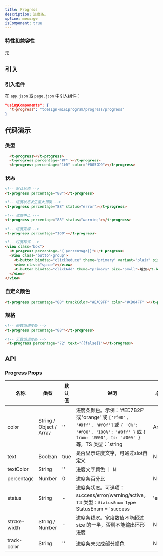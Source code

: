 ```yaml
---
title: Progress
description: 进度条。
spline: message
isComponent: true
---
```


### 特性和兼容性

无

## 引入

### 引入组件

在 `app.json` 或 `page.json` 中引入组件：

```json
"usingComponents": {
  "t-progress": "tdesign-miniprogram/progress/progress"
}
```

## 代码演示

### 类型
<!-- 基础进度条 -->
```html
  <t-progress></t-progress>
  <t-progress percentage="88" ></t-progress>
  <t-progress percentage="100" color="#0052D9"></t-progress>
```

### 状态
```html
<!-- 默认状态 -->
<t-progress percentage="88"></t-progress>

<!-- 进度状态发生重大错误 -->
<t-progress percentage="88" status="error"></t-progress>

<!-- 进度中止 -->
<t-progress percentage="88" status="warning"></t-progress>

<!-- 进度完成 -->
<t-progress percentage="100"></t-progress>

<!-- 过度样式 -->
<view class="box">
  <t-progress percentage="{{percentage}}"></t-progress>
  <view class="button-group">
    <t-button bindtap="clickReduce" theme="primary" variant="plain" size="small">减少</t-button>
    <view class="space"></view>
    <t-button bindtap="clickAdd" theme="primary" size="small">增加</t-button>
  </view>
</view>
```

### 自定义颜色
```html
<t-progress percentage="88" trackColor="#EAC9FF" color="#CD04FF" ></t-progress>
```

### 规格
```html
<!-- 带数值进度条 -->
<t-progress percentage="88"></t-progress>

<!-- 无数值进度条 -->
 <t-progress percentage="72" text="{{false}}"></t-progress>
```


## API
### Progress Props

名称 | 类型 | 默认值 | 说明 | 必传
-- | -- | -- | -- | --
color | String / Object / Array | '' | 进度条颜色。示例：'#ED7B2F' 或 'orange' 或 `['#f00', '#0ff', '#f0f']` 或 `{ '0%': '#f00', '100%': '#0ff' }` 或  `{ from: '#000', to: '#000' }` 等。TS 类型：`string | Array<string> | Record<string, string>` | N
text | Boolean  | true | 是否显示进度文字，可通过slot自定义 | N
textColor | String | '' | 进度文字颜色 ｜ N
percentage | Number | 0 | 进度条百分比 | N
status | String | - | 进度条状态。可选项：success/error/warning/active。TS 类型：`StatusEnum` `type StatusEnum = 'success' | 'error' | 'warning' | 'active'`。[详细类型定义](https://github.com/Tencent/tdesign-miniprogram/tree/develop/src/progress/type.ts) | N
stroke-width | String / Number | - | 进度条线宽。宽度数值不能超过 size 的一半，否则不能输出环形进度 | N
track-color | String | '' | 进度条未完成部分颜色 | N
